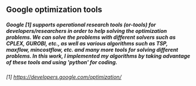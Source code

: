 ## Google optimization tools
##### Google [1] supports operational research tools (or-tools) for developers/researchers in order to help solving the optimization problems. We can solve the problems with different solvers such as CPLEX, GUROBI, etc., as well as various algorithms such as TSP, maxflow, mincostflow, etc. and many more tools for solving different problems. In this work, I implemented my algorithms by taking advantage of these tools and using 'python' for coding.  
###### [1] https://developers.google.com/optimization/
